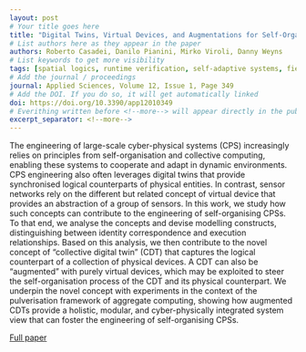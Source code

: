 ```yaml
---
layout: post
# Your title goes here
title: "Digital Twins, Virtual Devices, and Augmentations for Self-Organising Cyber-Physical Collectives"
# List authors here as they appear in the paper
authors: Roberto Casadei, Danilo Pianini, Mirko Viroli, Danny Weyns
# List keywords to get more visibility
tags: [spatial logics, runtime verification, self-adaptive systems, field calculus]
# Add the journal / proceedings
journal: Applied Sciences, Volume 12, Issue 1, Page 349
# Add the DOI. If you do so, it will get automatically linked
doi: https://doi.org/10.3390/app12010349
# Everithing written before <!--more--> will appear directly in the publications page
excerpt_separator: <!--more-->
---
```


The engineering of large-scale cyber-physical systems (CPS) increasingly relies on principles from self-organisation and collective computing, enabling these systems to cooperate and adapt in dynamic environments. CPS engineering also often leverages digital twins that provide synchronised logical counterparts of physical entities. In contrast, sensor networks rely on the different but related concept of virtual device that provides an abstraction of a group of sensors. In this work, we study how such concepts can contribute to the engineering of self-organising CPSs. To that end, we analyse the concepts and devise modelling constructs, distinguishing between identity correspondence and execution relationships. Based on this analysis, we then contribute to the novel concept of “collective digital twin” (CDT) that captures the logical counterpart of a collection of physical devices. A CDT can also be “augmented” with purely virtual devices, which may be exploited to steer the self-organisation process of the CDT and its physical counterpart. We underpin the novel concept with experiments in the context of the pulverisation framework of aggregate computing, showing how augmented CDTs provide a holistic, modular, and cyber-physically integrated system view that can foster the engineering of self-organising CPSs.

<!--more-->

[Full paper](https://doi.org/10.3390/app12010349)

